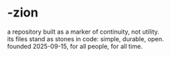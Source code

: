 # -zion

a repository built as a marker of continuity, not utility.  
its files stand as stones in code: simple, durable, open.  
founded 2025-09-15, for all people, for all time.
